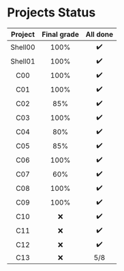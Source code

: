 # Projects Status

| Project | Final grade | All done |
|:-------:|:-----:|:------:|
| Shell00 | 100% | :heavy_check_mark: |
| Shell01 | 100% | :heavy_check_mark: |
| C00 | 100% | :heavy_check_mark: |
| C01 | 100% | :heavy_check_mark: |
| C02 | 85% | :heavy_check_mark: |
| C03 | 100% | :heavy_check_mark: |
| C04 | 80% | :heavy_check_mark: |
| C05 | 85% | :heavy_check_mark: |
| C06 | 100% | :heavy_check_mark: |
| C07 | 60% | :heavy_check_mark: |
| C08 | 100% | :heavy_check_mark: |
| C09 | 100% | :heavy_check_mark: |
| C10 | :x: | :heavy_check_mark: |
| C11 | :x: | :heavy_check_mark: |
| C12 | :x: | :heavy_check_mark: |
| C13 | :x: | 5/8 |